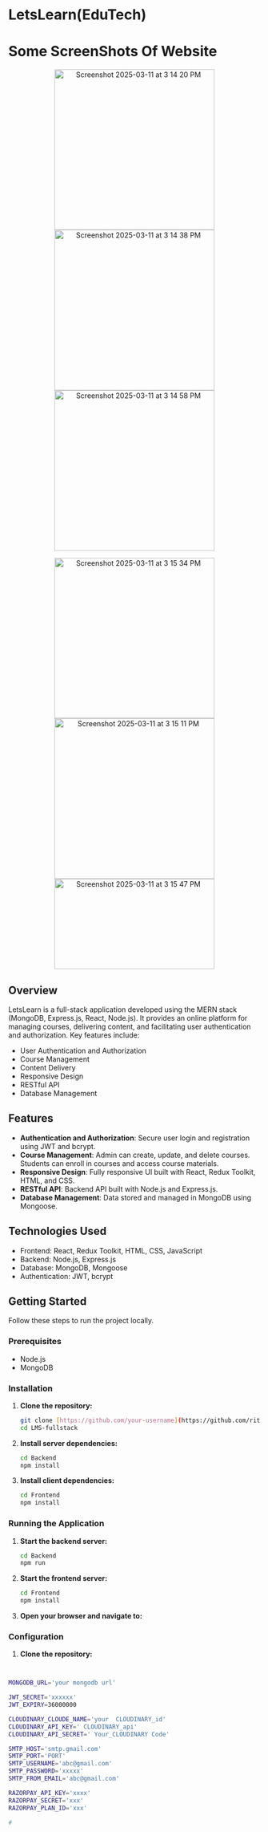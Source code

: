 # LetsLearn(EduTech)

# Some ScreenShots Of Website
<p align="center">
   <img src="https://github.com/user-attachments/assets/80e9a290-d4e8-4e27-8dd0-939a5f034904" width="320" alt="Screenshot 2025-03-11 at 3 14 20 PM">
    <img src="https://github.com/user-attachments/assets/cf8e99ac-1089-4351-8d13-6b5a852ea9fc" width="320" alt="Screenshot 2025-03-11 at 3 14 38 PM">
     <img src="https://github.com/user-attachments/assets/37964a25-e1b8-4ec1-8a95-39ae8afa3684" width="320" alt="Screenshot 2025-03-11 at 3 14 58 PM">
</p>
<p align="center">
<img src="https://github.com/user-attachments/assets/099f6d36-320a-4a20-8217-614c100f6792" width="320" alt="Screenshot 2025-03-11 at 3 15 34 PM">
 <img src="https://github.com/user-attachments/assets/fbe19892-ce90-4c56-a203-550311dd6601" width="320" alt="Screenshot 2025-03-11 at 3 15 11 PM">
<img src="https://github.com/user-attachments/assets/b278aa02-9843-427b-bfac-8d7cdad760a2" width="320" height="180" alt="Screenshot 2025-03-11 at 3 15 47 PM">
</p>

## Overview

LetsLearn is a full-stack application developed using the MERN stack (MongoDB, Express.js, React, Node.js). It provides an online platform for managing courses, delivering content, and facilitating user authentication and authorization. Key features include:

- User Authentication and Authorization
- Course Management
- Content Delivery
- Responsive Design
- RESTful API
- Database Management

## Features

- **Authentication and Authorization**: Secure user login and registration using JWT and bcrypt.
- **Course Management**: Admin can create, update, and delete courses. Students can enroll in courses and access course materials.
- **Responsive Design**: Fully responsive UI built with React, Redux Toolkit, HTML, and CSS.
- **RESTful API**: Backend API built with Node.js and Express.js.
- **Database Management**: Data stored and managed in MongoDB using Mongoose.

## Technologies Used

- Frontend: React, Redux Toolkit, HTML, CSS, JavaScript
- Backend: Node.js, Express.js
- Database: MongoDB, Mongoose
- Authentication: JWT, bcrypt

## Getting Started

Follow these steps to run the project locally.

### Prerequisites

- Node.js
- MongoDB

### Installation

1. **Clone the repository:**
   ```bash
   git clone [https://github.com/your-username](https://github.com/riteshkumar-0/LMS-fullstack)/lms.git
   cd LMS-fullstack
2. **Install server dependencies:**
   ```bash
   cd Backend
   npm install

3. **Install client dependencies:**
   ```bash
   cd Frontend
   npm install
   
### Running the Application

1. **Start the backend server:**
   ```bash
   cd Backend
   npm run

2. **Start the frontend server:**
   ```bash
   cd Frontend
   npm install

3. **Open your browser and navigate to:**
   
    


### Configuration

  1. **Clone the repository:**
   ```bash


   MONGODB_URL='your mongodb url'

   JWT_SECRET='xxxxxx'
   JWT_EXPIRY=36000000

   CLOUDINARY_CLOUDE_NAME='your  CLOUDINARY_id'
   CLOUDINARY_API_KEY=' CLOUDINARY_api'
   CLOUDINARY_API_SECRET=' Your_CLOUDINARY Code'

   SMTP_HOST='smtp.gmail.com'
   SMTP_PORT='PORT'
   SMTP_USERNAME='abc@gmail.com'
   SMTP_PASSWORD='xxxxx'
   SMTP_FROM_EMAIL='abc@gmail.com'

   RAZORPAY_API_KEY='xxxx'
   RAZORPAY_SECRET='xxx'
   RAZORPAY_PLAN_ID='xxx'

#
